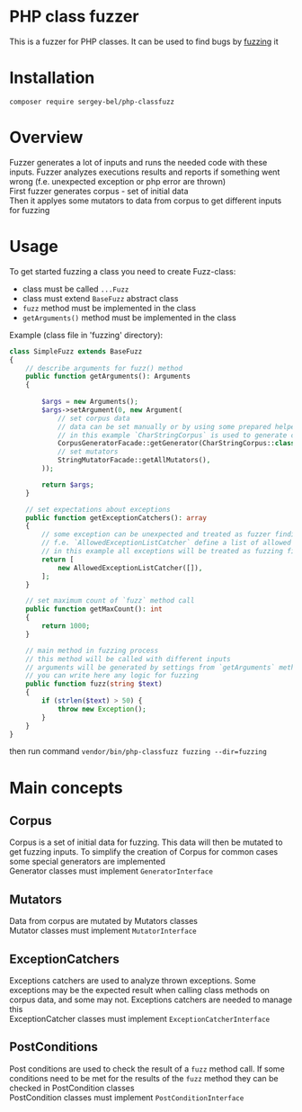 # PHP class fuzzer
This is a fuzzer for PHP classes. It can be used to find bugs by [fuzzing](https://en.wikipedia.org/wiki/Fuzzing) it



# Installation
`composer require sergey-bel/php-classfuzz`


# Overview
Fuzzer generates a lot of inputs and runs the needed code with these inputs. Fuzzer analyzes executions results and reports if something went wrong (f.e. unexpected exception or php error are thrown)  
First fuzzer generates corpus - set of initial data  
Then it applyes some mutators to data from corpus to get different inputs for fuzzing



# Usage
To get started fuzzing a class you need to create Fuzz-class:

* class must be called `...Fuzz`
* class must extend `BaseFuzz` abstract class
* `fuzz` method must be implemented in the class
* `getArguments()` method must be implemented in the class


Example (class file in 'fuzzing' directory):
```php
class SimpleFuzz extends BaseFuzz
{
    // describe arguments for fuzz() method
    public function getArguments(): Arguments
    {
       
        $args = new Arguments();
        $args->setArgument(0, new Argument(
            // set corpus data
            // data can be set manually or by using some prepared helpers
            // in this example `CharStringCorpus` is used to generate corpus 
            CorpusGeneratorFacade::getGenerator(CharStringCorpus::class)->generate(100),
            // set mutators
            StringMutatorFacade::getAllMutators(),
        ));

        return $args;
    }

    // set expectations about exceptions
    public function getExceptionCatchers(): array
    {
        // some exception can be unexpected and treated as fuzzer findings but other can be ignored
        // f.e. `AllowedExceptionListCatcher` define a list of allowed (ignored) exceptions
        // in this example all exceptions will be treated as fuzzing finding
        return [
            new AllowedExceptionListCatcher([]),
        ];
    }

    // set maximum count of `fuzz` method call
    public function getMaxCount(): int
    {
        return 1000;
    }

    // main method in fuzzing process
    // this method will be called with different inputs
    // arguments will be generated by settings from `getArguments` method
    // you can write here any logic for fuzzing
    public function fuzz(string $text)
    {
        if (strlen($text) > 50) {
            throw new Exception();
        }
    }
}
```

then run command `vendor/bin/php-classfuzz fuzzing --dir=fuzzing`

# Main concepts

## Corpus
Corpus is a set of initial data for fuzzing. This data will then be mutated to get fuzzing inputs. To simplify the creation of Corpus for common cases some special generators are implemented  
Generator classes must implement `GeneratorInterface`


## Mutators
Data from corpus are mutated by Mutators classes  
Mutator classes must implement `MutatorInterface`

## ExceptionCatchers
Exceptions catchers are used to analyze thrown exceptions. Some exceptions may be the expected result when calling class methods on corpus data, and some may not. Exceptions catchers are needed to manage this  
ExceptionCatcher classes must implement `ExceptionCatcherInterface`

## PostConditions
Post conditions are used to check the result of a `fuzz` method call. If some conditions need to be met for the results of the `fuzz` method they can be checked in PostCondition classes  
PostCondition classes must implement `PostConditionInterface`
